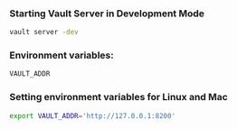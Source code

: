 ### Starting Vault Server in Development Mode
```sh
vault server -dev
```
###  Environment variables:
```sh
VAULT_ADDR
```
### Setting environment variables for Linux and Mac
```sh
export VAULT_ADDR='http://127.0.0.1:8200'
```
